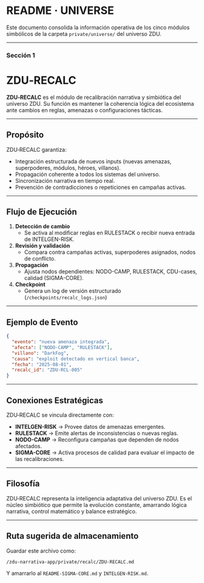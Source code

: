 # README · UNIVERSE

Este documento consolida la información operativa de los cinco módulos simbólicos de la carpeta `private/universe/` del universo ZDU.

---

### Sección 1

# ZDU‑RECALC

**ZDU‑RECALC** es el módulo de recalibración narrativa y simbiótica del universo ZDU. Su función es mantener la coherencia lógica del ecosistema ante cambios en reglas, amenazas o configuraciones tácticas.

---

## Propósito

ZDU‑RECALC garantiza:
- Integración estructurada de nuevos inputs (nuevas amenazas, superpoderes, módulos, héroes, villanos).
- Propagación coherente a todos los sistemas del universo.
- Sincronización narrativa en tiempo real.
- Prevención de contradicciones o repeticiones en campañas activas.

---

## Flujo de Ejecución

1. **Detección de cambio**
   - Se activa al modificar reglas en RULESTACK o recibir nueva entrada de INTELGEN-RISK.
2. **Revisión y validación**
   - Compara contra campañas activas, superpoderes asignados, nodos de conflicto.
3. **Propagación**
   - Ajusta nodos dependientes: NODO-CAMP, RULESTACK, CDU-cases, calidad (SIGMA-CORE).
4. **Checkpoint**
   - Genera un log de versión estructurado (`/checkpoints/recalc_logs.json`)

---

## Ejemplo de Evento

```json
{
  "evento": "nueva amenaza integrada",
  "afecta": ["NODO-CAMP", "RULESTACK"],
  "villano": "DarkFog",
  "causa": "exploit detectado en vertical banca",
  "fecha": "2025-08-01",
  "recalc_id": "ZDU-RCL-005"
}
```

---

## Conexiones Estratégicas

ZDU‑RECALC se vincula directamente con:

- **INTELGEN-RISK** → Provee datos de amenazas emergentes.
- **RULESTACK** → Emite alertas de inconsistencias o nuevas reglas.
- **NODO-CAMP** → Reconfigura campañas que dependen de nodos afectados.
- **SIGMA-CORE** → Activa procesos de calidad para evaluar el impacto de las recalibraciones.

---

## Filosofía

ZDU‑RECALC representa la inteligencia adaptativa del universo ZDU. 
Es el núcleo simbiótico que permite la evolución constante, amarrando lógica narrativa, control matemático y balance estratégico.

---

## Ruta sugerida de almacenamiento

Guardar este archivo como:

```
/zdu-narrativa-app/private/recalc/ZDU-RECALC.md
```

Y amarrarlo al `README-SIGMA-CORE.md` y `INTELGEN-RISK.md`.

